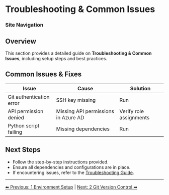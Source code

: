 <!-- description: Documentation about Troubleshooting & Common Issues for Your Organization. -->
# Troubleshooting & Common Issues

### Site Navigation

## Overview
This section provides a detailed guide on **Troubleshooting & Common Issues**, including setup steps and best practices.

## Common Issues & Fixes
| Issue | Cause | Solution |
|-------|--------|----------|
| Git authentication error | SSH key missing | Run  |
| API permission denied | Missing API permissions in Azure AD | Verify role assignments |
| Python script failing | Missing dependencies | Run  |

## Next Steps
- Follow the step-by-step instructions provided.
- Ensure all dependencies and configurations are in place.
- If encountering issues, refer to the [Troubleshooting Guide](10-troubleshooting.md).

---

[⬅ Previous: 1 Environment Setup](1-environment-setup.md) | [Next: 2 Git Version Control ➡](2-git-version-control.md)